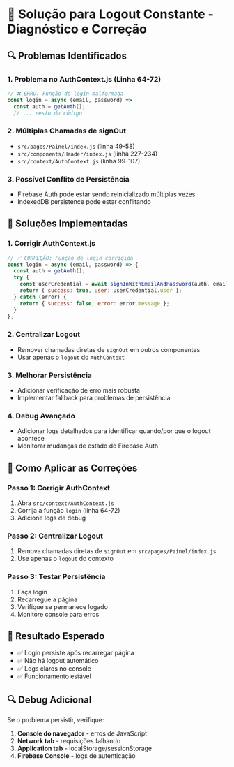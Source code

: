 # 🚨 Solução para Logout Constante - Diagnóstico e Correção

## 🔍 **Problemas Identificados**

### **1. Problema no AuthContext.js (Linha 64-72)**
```javascript
// ❌ ERRO: Função de login malformada
const login = async (email, password) =>
  const auth = getAuth();
  // ... resto do código
```

### **2. Múltiplas Chamadas de signOut**
- `src/pages/Painel/index.js` (linha 49-58)
- `src/components/Header/index.js` (linha 227-234)
- `src/context/AuthContext.js` (linha 99-107)

### **3. Possível Conflito de Persistência**
- Firebase Auth pode estar sendo reinicializado múltiplas vezes
- IndexedDB persistence pode estar conflitando

## 🔧 **Soluções Implementadas**

### **1. Corrigir AuthContext.js**
```javascript
// ✅ CORREÇÃO: Função de login corrigida
const login = async (email, password) => {
  const auth = getAuth();
  try {
    const userCredential = await signInWithEmailAndPassword(auth, email, password);
    return { success: true, user: userCredential.user };
  } catch (error) {
    return { success: false, error: error.message };
  }
};
```

### **2. Centralizar Logout**
- Remover chamadas diretas de `signOut` em outros componentes
- Usar apenas o `logout` do `AuthContext`

### **3. Melhorar Persistência**
- Adicionar verificação de erro mais robusta
- Implementar fallback para problemas de persistência

### **4. Debug Avançado**
- Adicionar logs detalhados para identificar quando/por que o logout acontece
- Monitorar mudanças de estado do Firebase Auth

## 🎯 **Como Aplicar as Correções**

### **Passo 1: Corrigir AuthContext**
1. Abra `src/context/AuthContext.js`
2. Corrija a função `login` (linha 64-72)
3. Adicione logs de debug

### **Passo 2: Centralizar Logout**
1. Remova chamadas diretas de `signOut` em `src/pages/Painel/index.js`
2. Use apenas o `logout` do contexto

### **Passo 3: Testar Persistência**
1. Faça login
2. Recarregue a página
3. Verifique se permanece logado
4. Monitore console para erros

## 🚀 **Resultado Esperado**

- ✅ Login persiste após recarregar página
- ✅ Não há logout automático
- ✅ Logs claros no console
- ✅ Funcionamento estável

## 🔍 **Debug Adicional**

Se o problema persistir, verifique:
1. **Console do navegador** - erros de JavaScript
2. **Network tab** - requisições falhando
3. **Application tab** - localStorage/sessionStorage
4. **Firebase Console** - logs de autenticação




